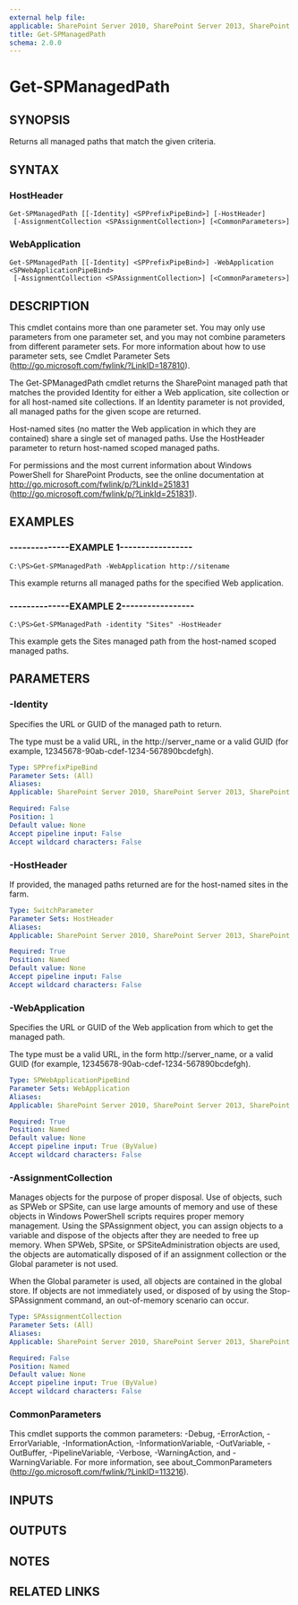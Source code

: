 ```yaml
---
external help file: 
applicable: SharePoint Server 2010, SharePoint Server 2013, SharePoint Server 2016
title: Get-SPManagedPath
schema: 2.0.0
---
```


# Get-SPManagedPath

## SYNOPSIS

Returns all managed paths that match the given criteria.



## SYNTAX

### HostHeader
```
Get-SPManagedPath [[-Identity] <SPPrefixPipeBind>] [-HostHeader]
 [-AssignmentCollection <SPAssignmentCollection>] [<CommonParameters>]
```

### WebApplication
```
Get-SPManagedPath [[-Identity] <SPPrefixPipeBind>] -WebApplication <SPWebApplicationPipeBind>
 [-AssignmentCollection <SPAssignmentCollection>] [<CommonParameters>]
```

## DESCRIPTION
This cmdlet contains more than one parameter set.
You may only use parameters from one parameter set, and you may not combine parameters from different parameter sets.
For more information about how to use parameter sets, see Cmdlet Parameter Sets (http://go.microsoft.com/fwlink/?LinkID=187810).

The Get-SPManagedPath cmdlet returns the SharePoint managed path that matches the provided Identity for either a Web application, site collection or for all host-named site collections. 
If an Identity parameter is not provided, all managed paths for the given scope are returned.

Host-named sites (no matter the Web application in which they are contained) share a single set of managed paths.
Use the HostHeader parameter to return host-named scoped managed paths.

For permissions and the most current information about Windows PowerShell for SharePoint Products, see the online documentation at http://go.microsoft.com/fwlink/p/?LinkId=251831 (http://go.microsoft.com/fwlink/p/?LinkId=251831).

## EXAMPLES

### --------------EXAMPLE 1----------------- 
```
C:\PS>Get-SPManagedPath -WebApplication http://sitename
```

This example returns all managed paths for the specified Web application.

### --------------EXAMPLE 2----------------- 
```
C:\PS>Get-SPManagedPath -identity "Sites" -HostHeader
```

This example gets the Sites managed path from the host-named scoped managed paths.

## PARAMETERS

### -Identity
Specifies the URL or GUID of the managed path to return.

The type must be a valid URL, in the http://server_name or a valid GUID (for example, 12345678-90ab-cdef-1234-567890bcdefgh).

```yaml
Type: SPPrefixPipeBind
Parameter Sets: (All)
Aliases: 
Applicable: SharePoint Server 2010, SharePoint Server 2013, SharePoint Server 2016

Required: False
Position: 1
Default value: None
Accept pipeline input: False
Accept wildcard characters: False
```

### -HostHeader
If provided, the managed paths returned are for the host-named sites in the farm.

```yaml
Type: SwitchParameter
Parameter Sets: HostHeader
Aliases: 
Applicable: SharePoint Server 2010, SharePoint Server 2013, SharePoint Server 2016

Required: True
Position: Named
Default value: None
Accept pipeline input: False
Accept wildcard characters: False
```

### -WebApplication
Specifies the URL or GUID of the Web application from which to get the managed path.

The type must be a valid URL, in the form http://server_name, or a valid GUID (for example, 12345678-90ab-cdef-1234-567890bcdefgh).

```yaml
Type: SPWebApplicationPipeBind
Parameter Sets: WebApplication
Aliases: 
Applicable: SharePoint Server 2010, SharePoint Server 2013, SharePoint Server 2016

Required: True
Position: Named
Default value: None
Accept pipeline input: True (ByValue)
Accept wildcard characters: False
```

### -AssignmentCollection
Manages objects for the purpose of proper disposal.
Use of objects, such as SPWeb or SPSite, can use large amounts of memory and use of these objects in Windows PowerShell scripts requires proper memory management.
Using the SPAssignment object, you can assign objects to a variable and dispose of the objects after they are needed to free up memory.
When SPWeb, SPSite, or SPSiteAdministration objects are used, the objects are automatically disposed of if an assignment collection or the Global parameter is not used.

When the Global parameter is used, all objects are contained in the global store.
If objects are not immediately used, or disposed of by using the Stop-SPAssignment command, an out-of-memory scenario can occur.

```yaml
Type: SPAssignmentCollection
Parameter Sets: (All)
Aliases: 
Applicable: SharePoint Server 2010, SharePoint Server 2013, SharePoint Server 2016

Required: False
Position: Named
Default value: None
Accept pipeline input: True (ByValue)
Accept wildcard characters: False
```

### CommonParameters
This cmdlet supports the common parameters: -Debug, -ErrorAction, -ErrorVariable, -InformationAction, -InformationVariable, -OutVariable, -OutBuffer, -PipelineVariable, -Verbose, -WarningAction, and -WarningVariable. For more information, see about_CommonParameters (http://go.microsoft.com/fwlink/?LinkID=113216).

## INPUTS

## OUTPUTS

## NOTES

## RELATED LINKS

